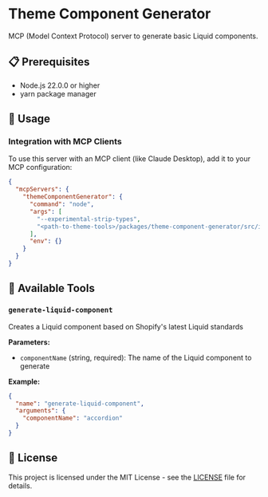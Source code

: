 # Theme Component Generator

MCP (Model Context Protocol) server to generate basic Liquid components.

## 📋 Prerequisites

- Node.js 22.0.0 or higher
- yarn package manager

## 📖 Usage

### Integration with MCP Clients

To use this server with an MCP client (like Claude Desktop), add it to your MCP configuration:

```json
{
  "mcpServers": {
    "themeComponentGenerator": {
      "command": "node",
      "args": [
        "--experimental-strip-types",
        "<path-to-theme-tools>/packages/theme-component-generator/src/index.ts"
      ],
      "env": {}
    }
  }
}
```

## 🔧 Available Tools

### `generate-liquid-component`
Creates a Liquid component based on Shopify's latest Liquid standards

**Parameters:**
- `componentName` (string, required): The name of the Liquid component to generate

**Example:**
```json
{
  "name": "generate-liquid-component",
  "arguments": {
    "componentName": "accordion"
  }
}
```

## 📄 License

This project is licensed under the MIT License - see the [LICENSE](LICENSE) file for details.
